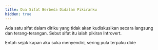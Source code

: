 ```yaml
---
title: Dua Sifat Berbeda Didalam Pikiranku
hidden: true
---
```


Ada satu sifat dalam diriku yang tidak akan kudiskusikan secara langsung dan terang-terangan. Sebut sifat itu ialah pikiran Introvert.

Entah sejak kapan aku suka menyendiri, sering pula terpaku dide